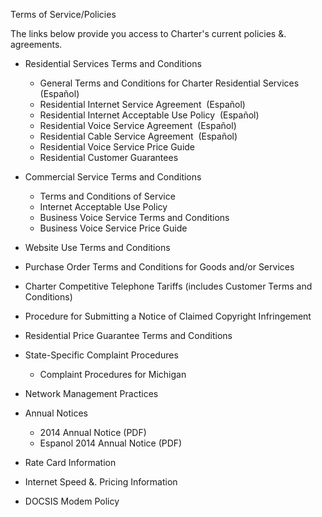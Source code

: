 Terms of Service/Policies

The links below provide you access to Charter's current policies &. agreements.

*   Residential Services Terms and Conditions
    *   General Terms and Conditions for Charter Residential Services   (Español)
    *   Residential Internet Service Agreement  (Español)
    *   Residential Internet Acceptable Use Policy  (Español)
    *   Residential Voice Service Agreement  (Español)
    *   Residential Cable Service Agreement  (Español)
    *   Residential Voice Service Price Guide
    *   Residential Customer Guarantees

*   Commercial Service Terms and Conditions
    *   Terms and Conditions of Service
    *   Internet Acceptable Use Policy
    *   Business Voice Service Terms and Conditions
    *   Business Voice Service Price Guide
*   Website Use Terms and Conditions
*   Purchase Order Terms and Conditions for Goods and/or Services
*   Charter Competitive Telephone Tariffs (includes Customer Terms and Conditions)
*   Procedure for Submitting a Notice of Claimed Copyright Infringement
*   Residential Price Guarantee Terms and Conditions
*   State-Specific Complaint Procedures
    *   Complaint Procedures for Michigan
*   Network Management Practices
*   Annual Notices
    *   2014 Annual Notice (PDF)
    *   Espanol 2014 Annual Notice (PDF)
*   Rate Card Information
*   Internet Speed &. Pricing Information
*   DOCSIS Modem Policy